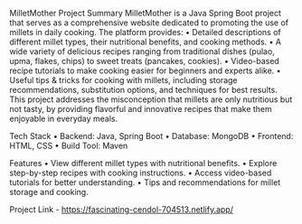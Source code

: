 MilletMother 
Project Summary
MilletMother is a Java Spring Boot project that serves as a comprehensive website dedicated to promoting the use of millets in daily cooking. The platform provides:
•	Detailed descriptions of different millet types, their nutritional benefits, and cooking methods.
•	A wide variety of delicious recipes ranging from traditional dishes (pulao, upma, flakes, chips) to sweet treats (pancakes, cookies).
•	Video-based recipe tutorials to make cooking easier for beginners and experts alike.
•	Useful tips & tricks for cooking with millets, including storage recommendations, substitution options, and techniques for best results.
This project addresses the misconception that millets are only nutritious but not tasty, by providing flavorful and innovative recipes that make them enjoyable in everyday meals.

Tech Stack
•	Backend: Java, Spring Boot
•	Database: MongoDB
•	Frontend: HTML, CSS
•	Build Tool: Maven

Features
•	View different millet types with nutritional benefits.
•	Explore step-by-step recipes with cooking instructions.
•	Access video-based tutorials for better understanding.
•	Tips and recommendations for millet storage and cooking.

Project Link - https://fascinating-cendol-704513.netlify.app/
